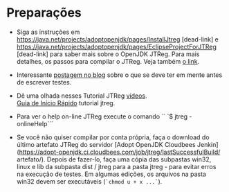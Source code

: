 # Preparações

* Siga as instruções em https://java.net/projects/adoptopenjdk/pages/InstallJtreg [dead-link] e https://java.net/projects/adoptopenjdk/pages/EclipseProjectForJTReg [dead-link] para saber mais sobre o OpenJDK JTReg. Para mais detalhes, os passos para compilar o JTReg. Veja também [o link](http://openjdk.java.net/jtreg/build.html).

* Interessante [postagem no blog](http://arkangelofkaos.blogspot.co.uk/2013/05/openjdk-test-fest-23rd-march-2013.html) sobre o que se deve ter em mente antes de escrever testes.

* Dê uma olhada nesses Tutorial JTReg [vídeos](https://www.youtube.com/watch?v=4_MSxD8iC1E). <br/>
[Guia de Início Rápido](http://bit.ly/1fWCqPH) tutorial jtreg. <br/>

* Para ver o help on-line JTReg execute o comando `` `$ jtreg -onlineHelp```

* Se você não quiser compilar por conta própria, faça o download do último artefato JTReg do servidor [Adopt OpenJDK Cloudbees Jenkin](https://adopt-openjdk.ci.cloudbees.com/job/jtreg/lastSuccessfulBuild/ artefato/).
Depois de fazer-lo, faça uma cópia das subpastas win32, linux e lib da subpasta dist / jtreg para a pasta jtreg - para evitar erros na execução de testes. Em algumas edições, os arquivos na pasta win32 devem ser executáveis ​​(`` `chmod u + x ...` ``).